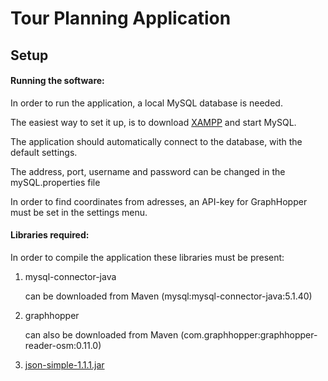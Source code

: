 # Tour Planning Application



## Setup

#### Running the software:

In order to run the application, a local MySQL database is needed.

The easiest way to set it up, is to download [XAMPP](https://www.apachefriends.org/index.html) and start MySQL.

The application should automatically connect to the database, with the default settings.

The address, port, username and password can be changed in the mySQL.properties file

In order to find coordinates from adresses, an API-key for GraphHopper must be set in the settings menu.

#### Libraries required:

In order to compile the application these libraries must be present:

1. mysql-connector-java 

   can be downloaded from Maven (mysql:mysql-connector-java:5.1.40)

2. graphhopper

   can also be downloaded from Maven (com.graphhopper:graphhopper-reader-osm:0.11.0)

3. [json-simple-1.1.1.jar](https://cdn.discordapp.com/attachments/493773814711189514/520185506865348618/json-simple-1.1.1.jar)
